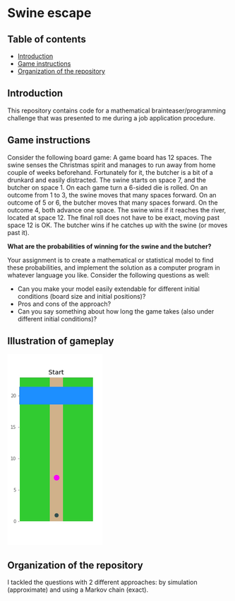 # Swine escape


## Table of contents
  * [Introduction](#introduction)
  * [Game instructions](#game-instructions)
  * [Organization of the repository](#organization-of-the-repository)


## Introduction
This repository contains code for a mathematical brainteaser/programming challenge that was presented to me during a job application procedure.


## Game instructions
Consider the following board game: A game board has 12 spaces. The swine senses the Christmas spirit and manages to run away from home couple of weeks beforehand. Fortunately for it, the butcher is a bit of a drunkard and easily distracted. The swine starts on space 7, and the butcher on space 1. On each game turn a 6-sided die is rolled. On an outcome from 1 to 3, the swine moves that many spaces forward. On an outcome of 5 or 6, the butcher moves that many spaces forward. On the outcome 4, both advance one space. The swine wins if it reaches the river, located at space 12. The final roll does not have to be exact, moving past space 12 is OK. The butcher wins if he catches up with the swine (or moves past it).


**What are the probabilities of winning for the swine and the butcher?**

Your assignment is to create a mathematical or statistical model to find these probabilities, and implement the solution as a computer program in whatever language you like. Consider the following questions as well:

* Can you make your model easily extendable for different initial conditions (board size and initial positions)?
* Pros and cons of the approach?
* Can you say something about how long the game takes (also under different initial conditions)?


## Illustration of gameplay

![Output sample](https://github.com/MeekeRoet/swine-escape/blob/master/swine-escape.gif)


## Organization of the repository

I tackled the questions with 2 different approaches: by simulation (approximate) and using a Markov chain (exact).
